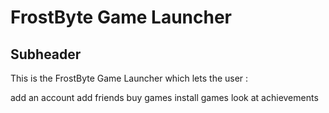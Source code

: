 # FrostByte Game Launcher

## Subheader

This is the FrostByte Game Launcher which lets the user :

add an account
add friends
buy games
install games
look at achievements